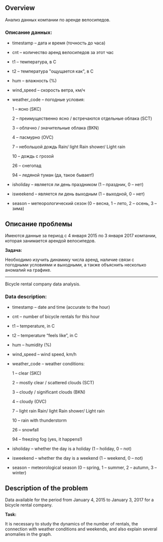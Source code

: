 ## Overview
Анализ данных компании по аренде велосипедов.

### Описание данных:

* timestamp – дата и время (точность до часа)

* cnt – количество аренд велосипедов за этот час

* t1 – температура, в С

* t2 – температура "ощущается как", в С 

* hum – влажность (%)

* wind_speed – скорость ветра, км/ч

* weather_code – погодные условия:

    1 – ясно (SKC)

    2 – преимущественно ясно / встречаются отдельные облака (SCT)

    3 – облачно / значительные облака (BKN)

    4 – пасмурно (OVC)

    7 – небольшой дождь Rain/ light Rain shower/ Light rain 

    10 – дождь с грозой

    26 – снегопад 

    94 – ледяной туман (да, такое бывает!)

* isholiday – является ли день праздником (1 – праздник, 0 – нет)

* isweekend –  является ли день выходным (1 – выходной, 0 – нет)

* season – метеорологический сезон (0 – весна, 1 – лето, 2 – осень, 3 – зима)

## Описание проблемы 
Имеются данные за период с 4 января 2015 по 3 января 2017 компании, которая занимается арендой велосипедов. 

**Задача:**

Необходимо изучить динамику числа аренд, наличие связи с погодными условиями и выходными, а также объяснить несколько аномалий на графике.

---

Bicycle rental company data analysis.

### Data description:

* timestamp – date and time (accurate to the hour)

* cnt – number of bicycle rentals for this hour

* t1 – temperature, in C

* t2 – temperature “feels like”, in C

* hum – humidity (%)

* wind_speed – wind speed, km/h

* weather_code – weather conditions:

     1 – clear (SKC)

     2 – mostly clear / scattered clouds (SCT)

     3 – cloudy / significant clouds (BKN)

     4 – cloudy (OVC)

     7 – light rain Rain/ light Rain shower/ Light rain

     10 – rain with thunderstorm

     26 – snowfall

     94 – freezing fog (yes, it happens!)

* isholiday – whether the day is a holiday (1 – holiday, 0 – not)

* isweekend – whether the day is a weekend (1 – weekend, 0 – not)

* season – meteorological season (0 – spring, 1 – summer, 2 – autumn, 3 – winter)

## Description of the problem
Data available for the period from January 4, 2015 to January 3, 2017 for a bicycle rental company.

**Task:**

It is necessary to study the dynamics of the number of rentals, the connection with weather conditions and weekends, and also explain several anomalies in the graph.